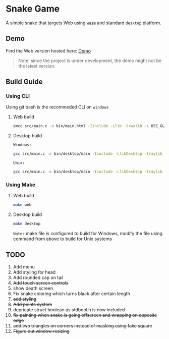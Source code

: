 # Snake Game
A simple snake that targets Web using [`wasm`](https://webassembly.org/) and standard `desktop` platform. 

## Demo
Find the Web version hosted here: [Demo](https://www.students.cs.ubc.ca/~aghadia/trialWasm/main.html)
> Note: since the project is under development, the demo might not be the latest version.
## Build Guide

### Using CLI
Using git bash is the recommeded CLI on `windows`

1) Web build
    ```BASH
    emcc src/main.c -o bin/main.html -Iinclude -Llib -lraylib -s USE_GLFW=3 -s WASM=1 -s FULL_ES2=1 -s ALLOW_MEMORY_GROWTH=1 -s ASYNCIFY
    ```

1) Desktop build
    
    `Windows:`
    ```BASH
    gcc src/main.c -o bin/desktop/main -Iinclude -LlibDesktop -lraylib -lopengl32 -lgdi32 -lwinmm
    ```

    `Unix:`
    ```BASH
    gcc src/main.c -o bin/desktop/main -Iinclude -LlibDesktop -lraylib -lm -lpthread -ldl -lrt -lX11
    ```

### Using Make
1) Web build
    ```BASH
    make web
    ```
1) Desktop build
    ```BASH
    make desktop
    ```
    `Note:` make file is configured to build for Windows, modify the file using command from above to build for Unix systems

## TODO
1) Add menu
1) Add styling for head
1) Add rounded cap on tail
1) ~~Add touch screen controls~~
1) show death screen
1) Fix snake coloring which turns black after certain length
1) ~~add styling~~
1) ~~Add points system~~
1) ~~depricate struct boolean as stdbool.h is now included~~
1) ~~fix painting when snake is going offscreen and wrapping on opposite edge~~
1) ~~add two triangles on corners instead of masking using fake square~~
1) ~~Figure out window resizing~~
